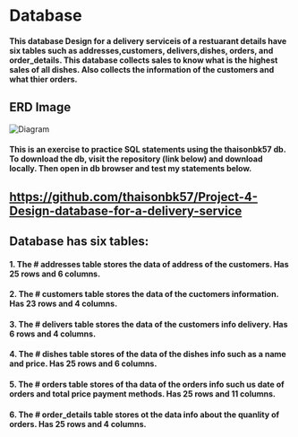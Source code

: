 # Database
#### This database Design for a delivery serviceis of a restuarant details have six tables such as addresses,customers, delivers,dishes, orders, and order_details. This database collects sales to know what is the highest sales of all dishes. Also collects the information of the customers and what thier orders.
## ERD Image
![Diagram](https://user-images.githubusercontent.com/72851503/102731216-39346580-4372-11eb-9c51-bfe759d083d4.png)

#### This is an exercise to practice SQL statements using the thaisonbk57 db. To download the db, visit the repository (link below) and download locally. Then open in db browser and test my statements below.

## https://github.com/thaisonbk57/Project-4-Design-database-for-a-delivery-service

## Database has six tables:
#### 1.	The # addresses table stores the data of address of the customers. Has 25 rows and 6 columns.
#### 2.	The # customers table stores the data of the cuctomers information. Has 23 rows and 4 columns.
#### 3.	The # delivers table stores the data of the customers info delivery.  Has 6 rows and 4 columns.
#### 4. The # dishes table stores of the data of the dishes info such as a name and price. Has 25 rows and 6 columns.
#### 5. The # orders table stores of tha data of the orders info such us date of orders and total price payment methods. Has 25 rows and 11 columns.
#### 6. The # order_details table stores ot the data info about the quanlity of orders. Has 25 rows and 4 columns. 
